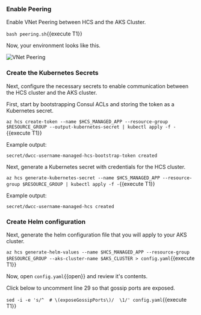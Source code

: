 ### Enable Peering

Enable VNet Peering between HCS and the AKS Cluster.

`bash peering.sh`{{execute T1}}

Now, your environment looks like this.

![VNet Peering](./assets/img/vnet_peering.png)

### Create the Kubernetes Secrets

Next, configure the necessary secrets to enable communication
between the HCS cluster and the AKS cluster.

First, start by bootstrapping Consul ACLs and storing the token
as a Kubernetes secret.

`az hcs create-token --name $HCS_MANAGED_APP --resource-group $RESOURCE_GROUP --output-kubernetes-secret | kubectl apply -f -`{{execute T1}}

Example output:

```plaintext
secret/dwcc-username-managed-hcs-bootstrap-token created
```

Next, generate a Kubernetes secret with credentials for the HCS cluster.

`az hcs generate-kubernetes-secret --name $HCS_MANAGED_APP --resource-group $RESOURCE_GROUP | kubectl apply -f -`{{execute T1}}

Example output:

```plaintext
secret/dwcc-username-managed-hcs created
```

### Create Helm configuration

Next, generate the helm configuration file that you will apply to your AKS cluster.

`az hcs generate-helm-values --name $HCS_MANAGED_APP --resource-group $RESOURCE_GROUP --aks-cluster-name $AKS_CLUSTER > config.yaml`{{execute T1}}

Now, open `config.yaml`{{open}} and review it's contents.

Click below to uncomment line 29 so that gossip ports are exposed.

`sed -i -e 's/^  # \(exposeGossipPorts\)/  \1/' config.yaml`{{execute T1}}
